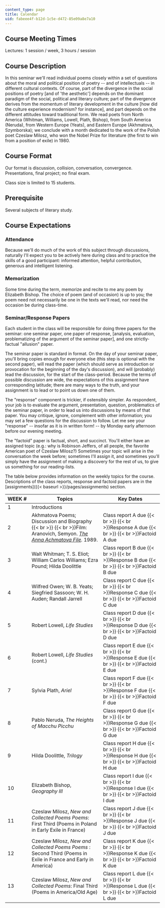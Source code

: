 ```yaml
---
content_type: page
title: Calendar
uid: fabeee4f-b12d-1c5e-d472-85e09a8e7a10
---
```


Course Meeting Times
--------------------

Lectures: 1 session / week, 3 hours / session

Course Description
------------------

In this seminar we'll read individual poems closely within a set of questions about the moral and political position of poetry -- and of intellectuals -- in different cultural contexts. Of course, part of the divergence in the social positions of poetry \[and of 'the aesthetic'\] depends on the dominant paradigm of the social, political and literary culture; part of the divergence derives from the momentum of literary development in the culture \[how did the culture experience modernism? for instance\], and part depends on the different attitudes toward traditional form. We read poets from North America (Whitman, Williams, Lowell, Plath, Bishop), from South America (Neruda), from Western Europe (Yeats), and Eastern Europe (Akhmatova, Szymborska); we conclude with a month dedicated to the work of the Polish poet Czeslaw Milosz, who won the Nobel Prize for literature (the first to win from a position of exile) in 1980.

Course Format
-------------

Our format is discussion, collision, conversation, convergence. Presentations, final project; no final exam.

Class size is limited to 15 students.

Prerequisite
------------

Several subjects of literary study.

Course Expectations
-------------------

### Attendance

Because we'll do much of the work of this subject through discussions, naturally I'll expect you to be actively here during class and to practice the skills of a good participant: informed attention, helpful contribution, generous and intelligent listening.

### Memorization

Some time during the term, memorize and recite to me any poem by Elizabeth Bishop. The choice of poem (and of occasion) is up to you; the poem need not necessarily be one in the texts we'll read, nor need the occasion be during class-time.

### Seminar/Response Papers

Each student in the class will be responsible for doing three papers for the seminar: one seminar paper, one paper of response, \[analysis, evaluation, problematizing of the argument of the seminar paper\], and one strictly-factual "allusion" paper.

The seminar paper is standard in format. On the day of your seminar paper, you'll bring copies enough for everyone else (this step is optional with the second paper), will read the paper (which should serve as introduction or provocation for the beginning of the day's discussion), and will (probably) lead the discussion, for the start of the class-period. Because the terms of possible discussion are wide, the expectations of this assignment have corresponding latitude; there are many ways to the truth, and your assignment is to lead or to point us down one of them.

The "response" component is trickier, if ostensibly simpler. As respondent, your job is to evaluate the argument, presentation, question, problematics of the seminar paper, in order to lead us into discussions by means of that paper. You may critique, ignore, complement with other information; you may set a few questions for the discussion to follow. Let me see your "response" -- insofar as it is in written form! -- by Monday early afternoon before our evening meeting.

The "factoid" paper is factual, short, and succinct. You'll either have an assigned topic (e.g.: why is Robinson Jeffers, of all people, the favorite American poet of Czeslaw Milosz?) Sometimes your topic will arise in the conversation the week before; sometimes I'll assign it, and sometimes you'll simply have the assignment of making a discovery for the rest of us, to give us something for our reading-lists.

The table below provides information on the weekly topics for the course. Descriptions of the class reports, response and factoid papers are in the [assignments]({{< baseurl >}}/pages/assignments) section.

| WEEK # | Topics | Key Dates |
| --- | --- | --- |
| 1 | Introductions | &nbsp; |
| 2 | Akhmatova Poems; Discussion and Biography  {{< br >}}  {{< br >}}Film: Aranovich, Semyon. [_The Anna Achmatova File_](http://imdb.com/title/tt0097743/)_._ 1989. | Class report A due  {{< br >}}  {{< br >}}Response A due  {{< br >}}  {{< br >}}Factoid A due |
| 3 | Walt Whitman; T. S. Eliot; William Carlos Williams; Ezra Pound; Hilda Doolittle | Class report B due  {{< br >}}  {{< br >}}Response B due  {{< br >}}  {{< br >}}Factoid B due |
| 4 | Wilfred Owen; W. B. Yeats; Siegfried Sassoon; W. H. Auden; Randall Jarrell | Class report C due  {{< br >}}  {{< br >}}Response C due  {{< br >}}  {{< br >}}Factoid C due |
| 5 | Robert Lowell, _Life Studies_ | Class report D due  {{< br >}}  {{< br >}}Response D due  {{< br >}}  {{< br >}}Factoid D due |
| 6 | Robert Lowell, _Life Studies_ (cont.) | Class report E due  {{< br >}}  {{< br >}}Response E due  {{< br >}}  {{< br >}}Factoid E due |
| 7 | Sylvia Plath, _Ariel_ | Class report F due  {{< br >}}  {{< br >}}Response F due  {{< br >}}  {{< br >}}Factoid F due |
| 8 | Pablo Neruda, _The Heights of Macchu Picchu_ | Class report G due  {{< br >}}  {{< br >}}Response G due  {{< br >}}  {{< br >}}Factoid G due |
| 9 | Hilda Doolittle, _Trilogy_ | Class report H due  {{< br >}}  {{< br >}}Response H due  {{< br >}}  {{< br >}}Factoid H due |
| 10 | Elizabeth Bishop, _Geography III_ | Class report I due  {{< br >}}  {{< br >}}Response I due  {{< br >}}  {{< br >}}Factoid I due |
| 11 | Czeslaw Milosz, _New and Collected Poems Poems_: First Third (Poems in Poland in Early Exile in France) | Class report J due  {{< br >}}  {{< br >}}Response J due  {{< br >}}  {{< br >}}Factoid J due |
| 12 | Czeslaw Milosz, _New and Collected Poems Poems_ : Second Third (Poems in Exile in France and Early in America) | Class report K due  {{< br >}}  {{< br >}}Response K due  {{< br >}}  {{< br >}}Factoid K due |
| 13 | Czeslaw Milosz, _New and Collected Poems_: Final Third (Poems in America/Old Age) | Class report L due  {{< br >}}  {{< br >}}Response L due  {{< br >}}  {{< br >}}Factoid L due